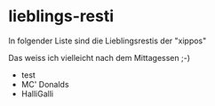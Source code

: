 # lieblings-resti

In folgender Liste sind die Lieblingsrestis der "xippos"

Das weiss ich vielleicht nach dem Mittagessen ;-) 

- test
- MC' Donalds
- HalliGalli